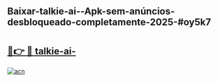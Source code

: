 ## Baixar-talkie-ai--Apk-sem-anúncios-desbloqueado-completamente-2025-#oy5k7

# <h2><a href="https://ainizakaria.my?title=talkie-ai-&ref=20M">🔗👉 🔴 talkie-ai-</a></h2>

[![acn](https://github.com/user-attachments/assets/0f9c940e-d8b0-45ae-aac7-cd30a18b3e1c)](https://ainizakaria.my?title=talkie-ai-&ref=20M)


